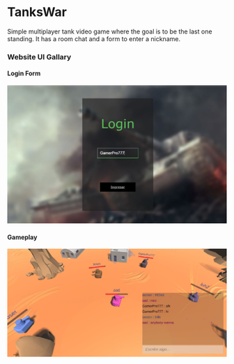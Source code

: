 # TanksWar

Simple multiplayer tank video game where the goal is to be the last one standing. It has a room chat and a form to enter a nickname.

### Website UI Gallary

#### Login Form

![asdfasd](https://raw.githubusercontent.com/andresChMx/TanksWar/master/Website%20UI%20Gallery/loginForm.JPG)

#### Gameplay

![](https://raw.githubusercontent.com/andresChMx/TanksWar/master/Website%20UI%20Gallery/gameplay.JPG)

